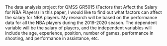 The data analysis project for QMSS GR5015 (Factors that Affect the Salary for NBA Players)
In this paper, I would like to find out what factors can affect the salary for NBA players. My research will be based on the performance data for all the NBA players during the 2019-2020 season. The dependent variable will be the salary of players, and the independent variables will include the age, experience, position, number of games, performance in shooting, and performance in assistance, etc.

